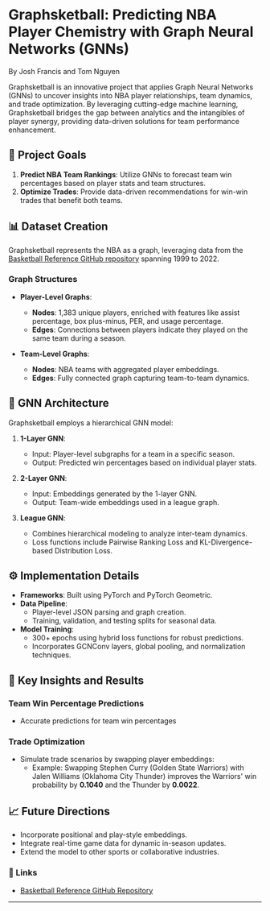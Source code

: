 # Graphsketball: Predicting NBA Player Chemistry with Graph Neural Networks (GNNs)
By Josh Francis and Tom Nguyen 


Graphsketball is an innovative project that applies Graph Neural Networks (GNNs) to uncover insights into NBA player relationships, team dynamics, and trade optimization. By leveraging cutting-edge machine learning, Graphsketball bridges the gap between analytics and the intangibles of player synergy, providing data-driven solutions for team performance enhancement.

## 🚀 Project Goals

1. **Predict NBA Team Rankings**: Utilize GNNs to forecast team win percentages based on player stats and team structures.
2. **Optimize Trades**: Provide data-driven recommendations for win-win trades that benefit both teams.

## 📊 Dataset Creation

Graphsketball represents the NBA as a graph, leveraging data from the [Basketball Reference GitHub repository](https://github.com/basketball-reference) spanning 1999 to 2022.

### Graph Structures

- **Player-Level Graphs**:
  - **Nodes**: 1,383 unique players, enriched with features like assist percentage, box plus-minus, PER, and usage percentage.
  - **Edges**: Connections between players indicate they played on the same team during a season.

- **Team-Level Graphs**:
  - **Nodes**: NBA teams with aggregated player embeddings.
  - **Edges**: Fully connected graph capturing team-to-team dynamics.

## 🧠 GNN Architecture

Graphsketball employs a hierarchical GNN model:

1. **1-Layer GNN**:
   - Input: Player-level subgraphs for a team in a specific season.
   - Output: Predicted win percentages based on individual player stats.

2. **2-Layer GNN**:
   - Input: Embeddings generated by the 1-layer GNN.
   - Output: Team-wide embeddings used in a league graph.

3. **League GNN**:
   - Combines hierarchical modeling to analyze inter-team dynamics.
   - Loss functions include Pairwise Ranking Loss and KL-Divergence-based Distribution Loss.

## ⚙️ Implementation Details

- **Frameworks**: Built using PyTorch and PyTorch Geometric.
- **Data Pipeline**:
  - Player-level JSON parsing and graph creation.
  - Training, validation, and testing splits for seasonal data.
- **Model Training**:
  - 300+ epochs using hybrid loss functions for robust predictions.
  - Incorporates GCNConv layers, global pooling, and normalization techniques.

## 🔑 Key Insights and Results

### Team Win Percentage Predictions
- Accurate predictions for team win percentages

### Trade Optimization
- Simulate trade scenarios by swapping player embeddings:
  - Example: Swapping Stephen Curry (Golden State Warriors) with Jalen Williams (Oklahoma City Thunder) improves the Warriors' win probability by **0.1040** and the Thunder by **0.0022**.
    
## 📈 Future Directions

- Incorporate positional and play-style embeddings.
- Integrate real-time game data for dynamic in-season updates.
- Extend the model to other sports or collaborative industries.

### 🔗 Links

- [Basketball Reference GitHub Repository](https://github.com/basketball-reference)
---
